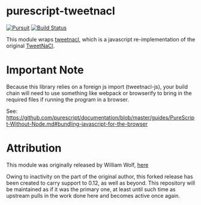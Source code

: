 # purescript-tweetnacl
[![Pursuit](https://pursuit.purescript.org/packages/purescript-tweetnacl/badge)](https://pursuit.purescript.org/packages/purescript-tweetnacl)
[![Build Status](https://travis-ci.org/AlexaDeWit/purescript-tweetnacl.svg?branch=master)](https://travis-ci.org/AlexaDeWit/purescript-tweetnacl)

This module wraps [tweetnacl](https://github.com/dchest/tweetnacl-js), which is
a javascript re-implementation of the original
[TweetNaCl](http://tweetnacl.cr.yp.to).

# Important Note

Because this library relies on a foreign js import (tweetnacl-js), your build chain will need to use something like webpack or browserify to bring in the required files if running the program in a browser.

See: https://github.com/purescript/documentation/blob/master/guides/PureScript-Without-Node.md#bundling-javascript-for-the-browser


# Attribution

This module was originally released by William Wolf, [here](https://github.com/throughnothing/purescript-crypt-nacl)

Owing to inactivity on the part of the original author, this forked release has been created to carry support to 0.12, as well as beyond. This repository will be maintained as if it was the primary one, at least until such time as upstream pulls in the work done here and becomes active once again.
